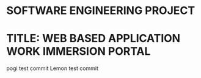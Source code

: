# SOFTWARE ENGINEERING PROJECT 

# TITLE: WEB BASED APPLICATION WORK IMMERSION PORTAL

pogi test commit
Lemon test commit
